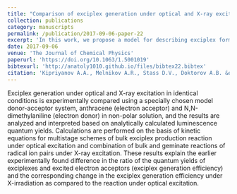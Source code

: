 ```yaml
---
title: "Comparison of exciplex generation under optical and X-ray excitation"
collection: publications
category: manuscripts
permalink: /publication/2017-09-06-paper-22
excerpt: 'In this work, we propose a model for describing exciplex formation under X-ray radiation'
date: 2017-09-06
venue: 'The Journal of Chemical Physics'
paperurl: 'https://doi.org/10.1063/1.5001019'
bibtexurl: 'http://anatoly1010.github.io/files/bibtex22.bibtex'
citation: 'Kipriyanov A.A., Melnikov A.R., Stass D.V., Doktorov A.B. &quot;Comparison of exciplex generation under optical and X-ray excitation&quot; <i>J. Chem. Phys.</i> 2017. 147(9). Art. Num. 094102.'
---
```

Exciplex generation under optical and X-ray excitation in identical conditions is experimentally compared using a specially chosen model donor-acceptor system, anthracene (electron acceptor) and N,N-dimethylaniline (electron donor) in non-polar solution, and the results are analyzed and interpreted based on analytically calculated luminescence quantum yields. Calculations are performed on the basis of kinetic equations for multistage schemes of bulk exciplex production reaction under optical excitation and combination of bulk and geminate reactions of radical ion pairs under X-ray excitation. These results explain the earlier experimentally found difference in the ratio of the quantum yields of exciplexes and excited electron acceptors (exciplex generation efficiency) and the corresponding change in the exciplex generation efficiency under X-irradiation as compared to the reaction under optical excitation.